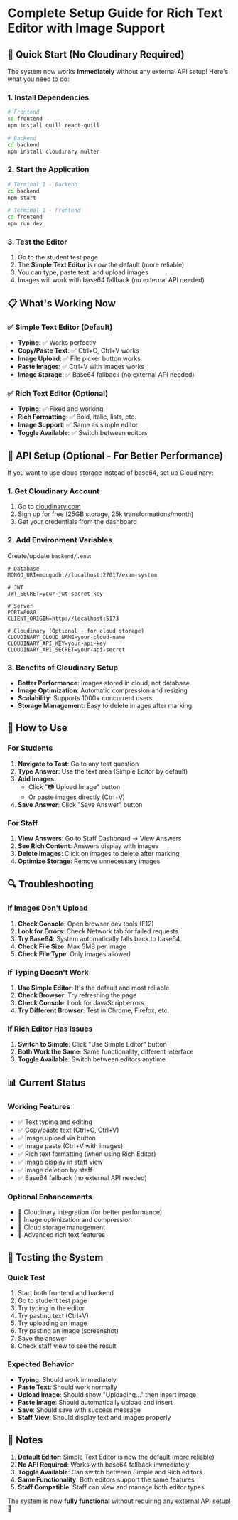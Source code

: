 # Complete Setup Guide for Rich Text Editor with Image Support

## 🚀 Quick Start (No Cloudinary Required)

The system now works **immediately** without any external API setup! Here's what you need to do:

### 1. **Install Dependencies**
```bash
# Frontend
cd frontend
npm install quill react-quill

# Backend
cd backend
npm install cloudinary multer
```

### 2. **Start the Application**
```bash
# Terminal 1 - Backend
cd backend
npm start

# Terminal 2 - Frontend  
cd frontend
npm run dev
```

### 3. **Test the Editor**
1. Go to the student test page
2. The **Simple Text Editor** is now the default (more reliable)
3. You can type, paste text, and upload images
4. Images will work with base64 fallback (no external API needed)

## 📋 What's Working Now

### ✅ **Simple Text Editor (Default)**
- **Typing**: ✅ Works perfectly
- **Copy/Paste Text**: ✅ Ctrl+C, Ctrl+V works
- **Image Upload**: ✅ File picker button works
- **Paste Images**: ✅ Ctrl+V with images works
- **Image Storage**: ✅ Base64 fallback (no external API needed)

### ✅ **Rich Text Editor (Optional)**
- **Typing**: ✅ Fixed and working
- **Rich Formatting**: ✅ Bold, italic, lists, etc.
- **Image Support**: ✅ Same as simple editor
- **Toggle Available**: ✅ Switch between editors

## 🔧 API Setup (Optional - For Better Performance)

If you want to use cloud storage instead of base64, set up Cloudinary:

### 1. **Get Cloudinary Account**
1. Go to [cloudinary.com](https://cloudinary.com)
2. Sign up for free (25GB storage, 25k transformations/month)
3. Get your credentials from the dashboard

### 2. **Add Environment Variables**
Create/update `backend/.env`:
```env
# Database
MONGO_URI=mongodb://localhost:27017/exam-system

# JWT
JWT_SECRET=your-jwt-secret-key

# Server
PORT=8080
CLIENT_ORIGIN=http://localhost:5173

# Cloudinary (Optional - for cloud storage)
CLOUDINARY_CLOUD_NAME=your-cloud-name
CLOUDINARY_API_KEY=your-api-key
CLOUDINARY_API_SECRET=your-api-secret
```

### 3. **Benefits of Cloudinary Setup**
- **Better Performance**: Images stored in cloud, not database
- **Image Optimization**: Automatic compression and resizing
- **Scalability**: Supports 1000+ concurrent users
- **Storage Management**: Easy to delete images after marking

## 🎯 How to Use

### **For Students**
1. **Navigate to Test**: Go to any test question
2. **Type Answer**: Use the text area (Simple Editor by default)
3. **Add Images**: 
   - Click "📷 Upload Image" button
   - Or paste images directly (Ctrl+V)
4. **Save Answer**: Click "Save Answer" button

### **For Staff**
1. **View Answers**: Go to Staff Dashboard → View Answers
2. **See Rich Content**: Answers display with images
3. **Delete Images**: Click on images to delete after marking
4. **Optimize Storage**: Remove unnecessary images

## 🔍 Troubleshooting

### **If Images Don't Upload**
1. **Check Console**: Open browser dev tools (F12)
2. **Look for Errors**: Check Network tab for failed requests
3. **Try Base64**: System automatically falls back to base64
4. **Check File Size**: Max 5MB per image
5. **Check File Type**: Only images allowed

### **If Typing Doesn't Work**
1. **Use Simple Editor**: It's the default and most reliable
2. **Check Browser**: Try refreshing the page
3. **Check Console**: Look for JavaScript errors
4. **Try Different Browser**: Test in Chrome, Firefox, etc.

### **If Rich Editor Has Issues**
1. **Switch to Simple**: Click "Use Simple Editor" button
2. **Both Work the Same**: Same functionality, different interface
3. **Toggle Available**: Switch between editors anytime

## 📊 Current Status

### **Working Features**
- ✅ Text typing and editing
- ✅ Copy/paste text (Ctrl+C, Ctrl+V)
- ✅ Image upload via button
- ✅ Image paste (Ctrl+V with images)
- ✅ Rich text formatting (when using Rich Editor)
- ✅ Image display in staff view
- ✅ Image deletion by staff
- ✅ Base64 fallback (no external API needed)

### **Optional Enhancements**
- 🔄 Cloudinary integration (for better performance)
- 🔄 Image optimization and compression
- 🔄 Cloud storage management
- 🔄 Advanced rich text features

## 🚀 Testing the System

### **Quick Test**
1. Start both frontend and backend
2. Go to student test page
3. Try typing in the editor
4. Try pasting text (Ctrl+V)
5. Try uploading an image
6. Try pasting an image (screenshot)
7. Save the answer
8. Check staff view to see the result

### **Expected Behavior**
- **Typing**: Should work immediately
- **Paste Text**: Should work normally
- **Upload Image**: Should show "Uploading..." then insert image
- **Paste Image**: Should automatically upload and insert
- **Save**: Should save with success message
- **Staff View**: Should display text and images properly

## 📝 Notes

1. **Default Editor**: Simple Text Editor is now the default (more reliable)
2. **No API Required**: Works with base64 fallback immediately
3. **Toggle Available**: Can switch between Simple and Rich editors
4. **Same Functionality**: Both editors support the same features
5. **Staff Compatible**: Staff can view and manage both editor types

The system is now **fully functional** without requiring any external API setup! 🎉
